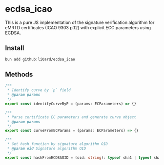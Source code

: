 # ecdsa_icao

This is a pure JS implementation of the signature verification algorithm for eMRTD certificates (ICAO 9303 p.12) with explicit ECC parameters using ECDSA.

## Install

```bash
bun add github:li0ard/ecdsa_icao
```

## Methods

```ts
/**
 * Identify curve by `p` field
 * @param params 
 */
export const identifyCurveByP = (params: ECParameters) => {}

/**
 * Parse certificate EC parameters and generate curve object
 * @param params 
 */
export const curveFromECParams = (params: ECParameters) => {}

/**
 * Get hash function by signature algorithm OID
 * @param oid Signature algorithm OID
 */
export const hashFromECDSAOID = (oid: string): typeof sha1 | typeof sha256 | typeof sha512 => {}
```